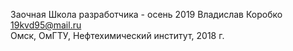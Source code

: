 Заочная Школа разработчика  - осень 2019
Владислав Коробко  
19kvd95@mail.ru  
Омск, ОмГТУ, Нефтехимический институт, 2018 г.
